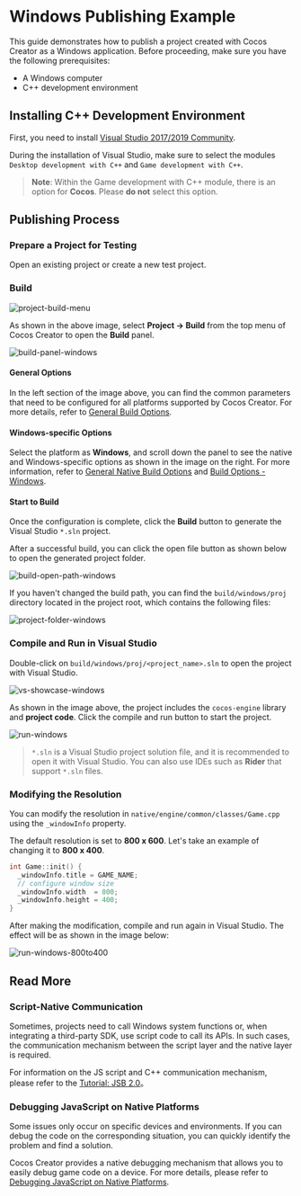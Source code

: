 # Windows Publishing Example

This guide demonstrates how to publish a project created with Cocos Creator as a Windows application. Before proceeding, make sure you have the following prerequisites:

- A Windows computer
- C++ development environment

## Installing C++ Development Environment

First, you need to install [Visual Studio 2017/2019 Community](https://www.visualstudio.com/downloads/download-visual-studio-vs).

During the installation of Visual Studio, make sure to select the modules `Desktop development with C++` and `Game development with C++`.

> **Note**: Within the Game development with C++ module, there is an option for **Cocos**. Please **do not** select this option.

## Publishing Process

### Prepare a Project for Testing

Open an existing project or create a new test project.

### Build

![project-build-menu](./images/project-build-menu.png)

As shown in the above image, select **Project -> Build** from the top menu of Cocos Creator to open the **Build** panel.

![build-panel-windows](./images/build-panel-windows.png)

#### General Options

In the left section of the image above, you can find the common parameters that need to be configured for all platforms supported by Cocos Creator. For more details, refer to [General Build Options](./../build-options.md).

#### Windows-specific Options

Select the platform as **Windows**, and scroll down the panel to see the native and Windows-specific options as shown in the image on the right. For more information, refer to [General Native Build Options](./../native-options.md) and [Build Options - Windows](./build-options-windows.md).

#### Start to Build

Once the configuration is complete, click the **Build** button to generate the Visual Studio `*.sln` project.

After a successful build, you can click the open file button as shown below to open the generated project folder.

![build-open-path-windows](./images/build-open-path-windows.png)

If you haven't changed the build path, you can find the `build/windows/proj` directory located in the project root, which contains the following files:

![project-folder-windows](./images/project-folder-windows.png)

### Compile and Run in Visual Studio

Double-click on `build/windows/proj/<project_name>.sln` to open the project with Visual Studio.

![vs-showcase-windows](./images/vs-showcase-windows.png)

As shown in the image above, the project includes the `cocos-engine` library and **project code**. Click the compile and run button to start the project.

![run-windows](./images/run-windows.png)

> `*.sln` is a Visual Studio project solution file, and it is recommended to open it with Visual Studio. You can also use IDEs such as **Rider** that support `*.sln` files.

### Modifying the Resolution

You can modify the resolution in `native/engine/common/classes/Game.cpp` using the `_windowInfo` property.

The default resolution is set to **800 x 600**. Let's take an example of changing it to **800 x 400**.

```C++
int Game::init() {
  _windowInfo.title = GAME_NAME;
  // configure window size
  _windowInfo.width  = 800;
  _windowInfo.height = 400;
}
```

After making the modification, compile and run again in Visual Studio. The effect will be as shown in the image below:

![run-windows-800to400](./images/run-windows-800to400.png)

## Read More

### Script-Native Communication

Sometimes, projects need to call Windows system functions or, when integrating a third-party SDK, use script code to call its APIs. In such cases, the communication mechanism between the script layer and the native layer is required.

For information on the JS script and C++ communication mechanism, please refer to the [Tutorial: JSB 2.0](../../../advanced-topics/JSB2.0-learning.md)。

### Debugging JavaScript on Native Platforms

Some issues only occur on specific devices and environments. If you can debug the code on the corresponding situation, you can quickly identify the problem and find a solution.

Cocos Creator provides a native debugging mechanism that allows you to easily debug game code on a device. For more details, please refer to [Debugging JavaScript on Native Platforms](./../debug-jsb.md).
